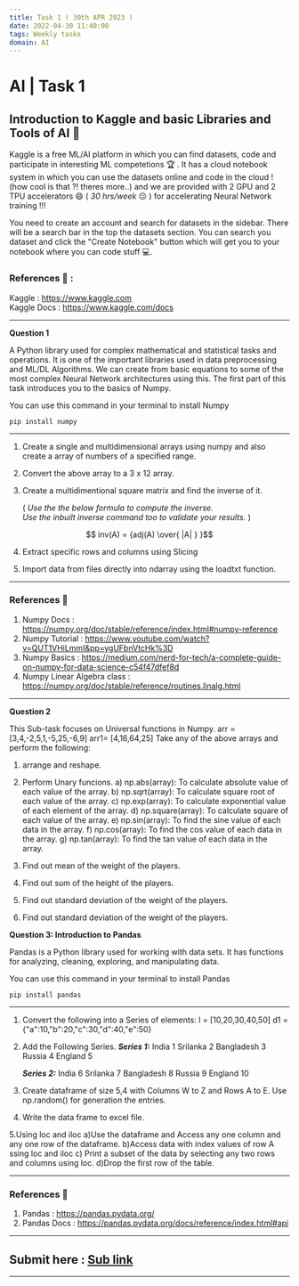 ```yaml
---
title: Task 1 ( 30th APR 2023 )
date: 2022-04-30 11:40:00
tags: Weekly tasks
domain: AI
---
```


# AI | Task 1
## Introduction to Kaggle and basic Libraries and Tools of AI 🔧
Kaggle is a free ML/AI platform in which you can find datasets, code and participate in interesting ML competetions 🏆 . It has a cloud notebook system in which you can use the datasets online and code in the cloud ! (how cool is that ?! theres more..) and we are provided with 2 GPU and 2 TPU accelerators 😄 ( _30 hrs/week_ 😐 ) for accelerating Neural Network training !!!

You need to create an account and search for datasets in the sidebar.
There will be a search bar in the top the datasets section. You can search you dataset and click the "Create Notebook" button which will get you to your notebook where you can code stuff 💻.

### References 📖 :  

Kaggle : https://www.kaggle.com  
Kaggle Docs : https://www.kaggle.com/docs  

<hr>

**Question 1**

A Python library used for complex mathematical and statistical tasks and operations. It is one of the important libraries used in data preprocessing and ML/DL Algorithms. We can create from basic equations to some of the most complex Neural Network architectures using this. The first part of this task introduces you to the basics of Numpy.

You can use this command in your terminal to install Numpy

```
pip install numpy
```

<hr>

1. Create a single and multidimensional arrays using numpy and also create a array of numbers of a specified range.

2. Convert the above array to a 3 x 12 array.

3. Create a multidimentional square matrix and find the inverse of it. 

    ( _Use the the below formula to compute the inverse. <br>Use the inbuilt inverse command too to validate your results._ )

$$  inv(A) = {adj(A) \over{ |A| } }$$

4. Extract specific rows and columns using Slicing

5. Import data from files directly into ndarray using the loadtxt function.

<hr>

### References 📖
1. Numpy Docs : https://numpy.org/doc/stable/reference/index.html#numpy-reference
2. Numpy Tutorial : https://www.youtube.com/watch?v=QUT1VHiLmmI&pp=ygUFbnVtcHk%3D
3. Numpy Basics : https://medium.com/nerd-for-tech/a-complete-guide-on-numpy-for-data-science-c54f47dfef8d
4. Numpy Linear Algebra class : https://numpy.org/doc/stable/reference/routines.linalg.html

<hr>

**Question 2**

This Sub-task focuses on Universal functions in Numpy.
arr = [3,4,-2,5,1,-5,25,-6,9]
arr1= [4,16,64,25]
Take any of the above arrays and perform the following:
1. arrange and reshape.
2. Perform Unary funcions.
    a) np.abs(array): To calculate absolute value of each value of the array.
    b) np.sqrt(array): To calculate square root of each value of the array.
    c) np.exp(array): To calculate exponential value of each element of the array.
    d) np.square(array): To calculate square of each value of the array.
    e) np.sin(array): To find the sine value of each data in the array.
    f) np.cos(array): To find the cos value of each data in the array.
    g) np.tan(array): To find the tan value of each data in the array.

3. Find out mean of the weight of the players.
4. Find out sum of the height of the players.
5. Find out standard deviation of the weight of the players.
6. Find out standard deviation of the weight of the players.


**Question 3: Introduction to Pandas**

Pandas is a Python library used for working with data sets.
It has functions for analyzing, cleaning, exploring, and manipulating data.

You can use this command in your terminal to install Pandas
```
pip install pandas
```

<hr>


1. Convert the following into a Series of elements:
    l = [10,20,30,40,50]
    d1  = {"a":10,"b":20,"c":30,"d":40,"e":50}

2. Add the Following Series.
    ***Series 1:***
    India         1
    Srilanka      2
    Bangladesh    3
    Russia        4
    England       5

    ***Series 2:***
    India         6
    Srilanka      7
    Bangladesh    8
    Russia        9
    England       10

3. Create dataframe of size 5,4 with Columns W to Z and Rows A to E. Use np.random() for generation the entries.

4. Write the data frame to excel file.

5.Using loc and iloc
      a)Use the dataframe and Access any one column and any one row of the dataframe.
      b)Access data with index values of row A ssing loc and iloc
      c) Print a subset of the data by selecting any two rows and columns using loc.
      d)Drop the first row of the table.


<hr>

### References 📖

1. Pandas : https://pandas.pydata.org/
2. Pandas Docs : https://pandas.pydata.org/docs/reference/index.html#api

<hr>

## Submit here : [Sub link](https://forms.office.com/Pages/ResponsePage.aspx?id=SCk8t0tCm0CGtiJQQjuHDTJ1JPaqsIhFkvZW9xekTfpUODFTUVVRSDFNNUxLRkpNODVVODYyVlM4VS4u)

<hr>
